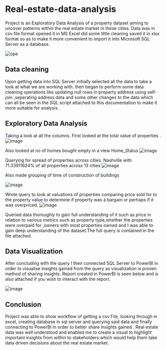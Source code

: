 # Real-estate-data-analysis
Project is an Exploratory Data Analysis of a property dataset aiming to uncover patterns within the real estate market in these cities.
Data was in csv file format opened it in MS Excel did some little cleaning saved it in xlsx format so as to make it more convenient to import it into Microsoft SQL Server as a database.

![ope](https://user-images.githubusercontent.com/107225504/226689468-203bb903-ac2a-4087-a023-0bf0cfcf93e8.jpg)

## Data cleaning
Upon getting data into SQL Server initially selected all the data to take a look at what we are working with. then began to perform some data cleaning operations like updating null rows in property address using self-join ,seperating address data and some other changes to the data which can all be seen in the SQL script attached to this documentation to make it more suitable for analysis .

## Exploratory Data Analysis
Taking a look at all the columns.
First looked at the total value of properties .
![image](https://user-images.githubusercontent.com/107225504/226691692-8aa9fe7f-8c03-4910-950b-9575490b04c6.png)

Also looked at no of homes bought empty in a view Home_Status
![image](https://user-images.githubusercontent.com/107225504/226691583-61243110-2a67-4b31-bb22-d1044db91a09.png)
 
Querying for spread of properties across cities. Nashville with 71.33911624% of all properties across 13 cities
![image](https://user-images.githubusercontent.com/107225504/226693012-8604cf5f-ef2d-4213-8856-1d9057f06fb0.png)

Also made grouping of time of construction of buildings

![image](https://user-images.githubusercontent.com/107225504/226691827-e3b2959f-b8d8-4024-824e-d845cfdd4d9c.png)


Wrote query to look at valuations of properties comparing price sold for to the property value to determine if property was a bargain or perhaps if it was overpriced.
![image](https://user-images.githubusercontent.com/107225504/226688417-bed9f677-71d2-43f3-a00a-b9c562e0b179.png)


Queried data thoroughly to gain full understanding of it such as price in relation to various metrics such as property type,whether the properties were overpaid for ,owners with most properties owned
and I was able to gain deep understanding of the dataset.The full query is contained in the file attached. 

## Data Visualization
After concluding with the query I then connected SQL Server to PowerBI in order to visualise insights gained from the query as visualization is proven method of sharing insights.
Report created in PowerBI is seen below and is also attached if you wish to interact with the report.

![image](https://user-images.githubusercontent.com/107225504/226690120-c211345b-eb7c-4020-a45d-3f36457cf692.png)


## Conclusion
Project was able to show workflow of getting a csv File, looking through in excel, creating database in sql server and querying said data and finally connecting to PowerBI in order to better share insights gained .
Real estate data was well understood and enabled me to create a visual to highlight important insights from within to stakeholders which would help them take data driven decisions about the real estate market.


